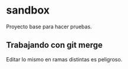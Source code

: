 # sandbox

Proyecto base para hacer pruebas.

## Trabajando con git merge

Editar lo mismo en ramas distintas es peligroso.
